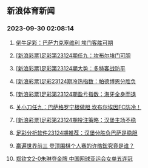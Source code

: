 ## 新浪体育新闻 
### 2023-09-30 02:08:14

1. [佬牛足彩：巴萨力克塞维利 埃门客胜可期](https://sports.sina.com.cn/l/2023-09-29/doc-imzpitxm1956519.shtml)

2. [[新浪彩票]足彩第23124期任九：坎布尔埃门可胆](https://sports.sina.com.cn/l/2023-09-29/doc-imzpiprp2065110.shtml)

3. [[新浪彩票]足彩第23124期大势：多特客战防平](https://sports.sina.com.cn/l/2023-09-29/doc-imzpiprt2411204.shtml)

4. [[新浪彩票]足彩23124期冷热指数：帕德博恩分胜负](https://sports.sina.com.cn/l/2023-09-29/doc-imzpiprp2065733.shtml)

5. [[新浪彩票]足彩第23124期盈亏指数：海牙全身而退](https://sports.sina.com.cn/l/2023-09-29/doc-imzpiprt2412237.shtml)

6. [关小刀任九：巴萨格罗宁根做胆 坎布尔埃因FC防冷！](https://sports.sina.com.cn/l/2023-09-29/doc-imzpkepm2113857.shtml)

7. [[新浪彩票]足彩第23124期投注策略：汉堡主场不稳](https://sports.sina.com.cn/l/2023-09-29/doc-imzpiprr5634823.shtml)

8. [足彩分析软件23124期推荐：汉堡分胜负巴萨是稳胆](https://sports.sina.com.cn/l/2023-09-29/doc-imzpiprq7388884.shtml)

9. [赢遍世界前三 登顶围棋个人赛的许皓鋐究竟是谁？](https://sports.sina.com.cn/chess/weiqi/2023-09-29/doc-imzpitxp5537916.shtml)

10. [郑钦文2-0朱琳夺金牌 中国网球亚运会女单五连冠](https://sports.sina.com.cn/tennis/china/2023-09-29/doc-imzpkepm2094158.shtml)


